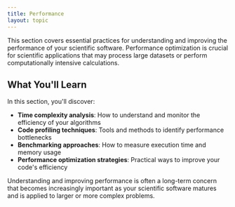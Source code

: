 ```yaml
---
title: Performance
layout: topic
---
```

This section covers essential practices for understanding and improving the performance of your scientific software. Performance optimization is crucial for scientific applications that may process large datasets or perform computationally intensive calculations.

## What You'll Learn

In this section, you'll discover:

- **Time complexity analysis**: How to understand and monitor the efficiency of your algorithms
- **Code profiling techniques**: Tools and methods to identify performance bottlenecks
- **Benchmarking approaches**: How to measure execution time and memory usage
- **Performance optimization strategies**: Practical ways to improve your code's efficiency

Understanding and improving performance is often a long-term concern that becomes increasingly important as your scientific software matures and is applied to larger or more complex problems.
